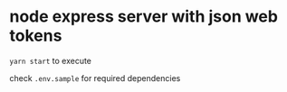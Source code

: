 # node express server with json web tokens

`yarn start` to execute

check `.env.sample` for required dependencies 
